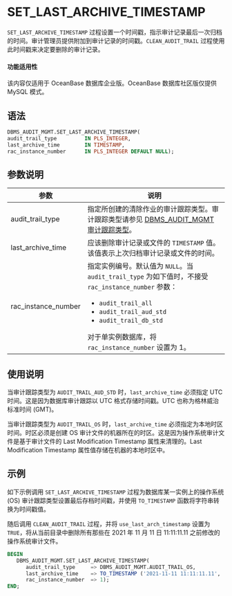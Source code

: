 # SET_LAST_ARCHIVE_TIMESTAMP 

`SET_LAST_ARCHIVE_TIMESTAMP` 过程设置一个时间戳，指示审计记录最后一次归档的时间。审计管理员提供附加到审计记录的时间戳。`CLEAN_AUDIT_TRAIL` 过程使用此时间戳来决定要删除的审计记录。

  <main id="notice" >
    <h4>功能适用性</h4>
    <p>该内容仅适用于 OceanBase 数据库企业版。OceanBase 数据库社区版仅提供 MySQL 模式。</p>
  </main>

## 语法 

```sql
DBMS_AUDIT_MGMT.SET_LAST_ARCHIVE_TIMESTAMP(
audit_trail_type         IN PLS_INTEGER,
last_archive_time        IN TIMESTAMP,
rac_instance_number      IN PLS_INTEGER DEFAULT NULL);
```



## 参数说明 



|         参数        |     说明          |
|---------------------|------------------|
| audit_trail_type    | 指定所创建的清除作业的审计跟踪类型。审计跟踪类型请参见 [DBMS_AUDIT_MGMT 审计跟踪类型](1.dbms-audit-mgmt-overview-oracle.md)。   |
| last_archive_time   | 应该删除审计记录或文件的 `TIMESTAMP` 值。该值表示上次归档审计记录或文件的时间。   |
| rac_instance_number | 指定实例编号。默认值为 `NULL`。当 `audit_trail_type` 为如下值时，不接受 `rac_instance_number` 参数： <ul><li> `audit_trail_all`    </li><li> `audit_trail_aud_std`    </li><li> `audit_trail_db_std`  </li></ul>  对于单实例数据库，将 `rac_instance_number` 设置为 1。 |



## 使用说明 

当审计跟踪类型为 `AUDIT_TRAIL_AUD_STD` 时，`last_archive_time` 必须指定 UTC 时间。这是因为数据库审计跟踪以 UTC 格式存储时间戳。UTC 也称为格林威治标准时间 (GMT)。

当审计跟踪类型为 `AUDIT_TRAIL_OS` 时，`last_archive_time` 必须指定为本地时区时间。时区必须是创建 OS 审计文件的机器所在的时区。这是因为操作系统审计文件是基于审计文件的 Last Modification Timestamp 属性来清理的。Last Modification Timestamp 属性值存储在机器的本地时区中。

## 示例 

如下示例调用 `SET_LAST_ARCHIVE_TIMESTAMP` 过程为数据库某一实例上的操作系统 (OS) 审计跟踪类型设置最后存档时间戳，并使用 `TO_TIMESTAMP` 函数将字符串转换为时间戳值。

随后调用 `CLEAN_AUDIT_TRAIL` 过程，并将 `use_last_arch_timestamp` 设置为 `TRUE`，将从当前目录中删除所有那些在 2021 年 11 月 11 日 11:11:11.11 之前修改的操作系统审计文件。

```sql
BEGIN
   DBMS_AUDIT_MGMT.SET_LAST_ARCHIVE_TIMESTAMP(
      audit_trail_type     => DBMS_AUDIT_MGMT.AUDIT_TRAIL_OS,
      last_archive_time    => TO_TIMESTAMP ('2021-11-11 11:11:11.11', 'YYYY-MM-DD HH24:MI:SS.FF')
      rac_instance_number  => 1);
END;
```



